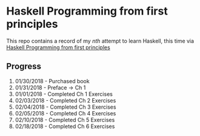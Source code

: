# Haskell Programming from first principles

This repo contains a record of my _nth_ attempt to learn Haskell, this time via [Haskell Programming from first principles](http://haskellbook.com/)

## Progress

1. 01/30/2018 - Purchased book
2. 01/31/2018 - Preface -> Ch 1
3. 01/01/2018 - Completed Ch 1 Exercises
4. 02/03/2018 - Completed Ch 2 Exercises
5. 02/04/2018 - Completed Ch 3 Exercises
6. 02/05/2018 - Completed Ch 4 Exercises
7. 02/10/2018 - Completed Ch 5 Exercises
8. 02/18/2018 - Completed Ch 6 Exercises
